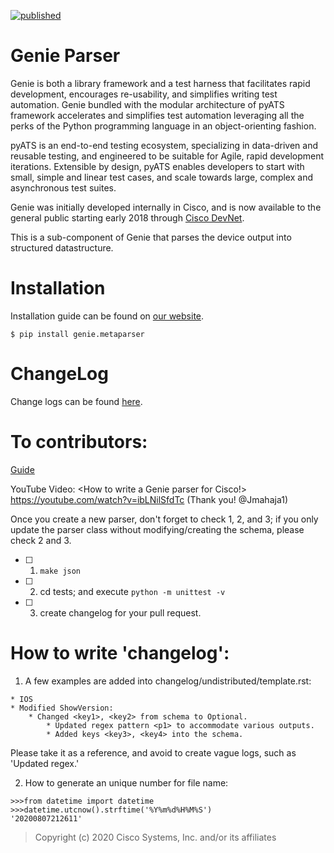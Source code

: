 [![published](https://static.production.devnetcloud.com/codeexchange/assets/images/devnet-published.svg)](https://developer.cisco.com/codeexchange/github/repo/CiscoTestAutomation/genieparser)

# Genie Parser

Genie is both a library framework and a test harness that facilitates rapid
development, encourages re-usability, and simplifies writing test automation. Genie
bundled with the modular architecture of pyATS framework accelerates and
simplifies test automation leveraging all the perks of the Python programming
language in an object-orienting fashion.

pyATS is an end-to-end testing ecosystem, specializing in data-driven and
reusable testing, and engineered to be suitable for Agile, rapid development
iterations. Extensible by design, pyATS enables developers to start with small,
simple and linear test cases, and scale towards large, complex and asynchronous
test suites.

Genie was initially developed internally in Cisco, and is now available to the
general public starting early 2018 through [Cisco DevNet].

[Cisco DevNet]: https://developer.cisco.com/

This is a sub-component of Genie that parses the device output into structured
datastructure.

# Installation

Installation guide can be found on [our website].

[our website]: https://developer.cisco.com/site/pyats/

```
$ pip install genie.metaparser
```

# ChangeLog

Change logs can be found [here](changelog/CHANGELOG.md).



# To contributors:

[Guide] 

[Guide]: https://pubhub.devnetcloud.com/media/pyats-development-guide/docs/writeparser/writeparser.html#


YouTube Video: <How to write a Genie parser for Cisco!> https://youtube.com/watch?v=ibLNilSfdTc (Thank you! @Jmahaja1)


Once you create a new parser, don't forget to check 1, 2, and 3;
if you only update the parser class without modifying/creating the schema, please check 2 and 3. 
- [ ] 1. `make json`
- [ ] 2. cd tests; and execute `python -m unittest -v`
- [ ] 3. create changelog for your pull request.

# How to write 'changelog':
1. A few examples are added into changelog/undistributed/template.rst:
```
* IOS
* Modified ShowVersion:
    * Changed <key1>, <key2> from schema to Optional.
        * Updated regex pattern <p1> to accommodate various outputs.
        * Added keys <key3>, <key4> into the schema.
```
Please take it as a reference, and avoid to create vague logs, such as 'Updated regex.' 

2. How to generate an unique number for file name:
```
>>>from datetime import datetime
>>>datetime.utcnow().strftime('%Y%m%d%H%M%S')
'20200807212611'
```

> Copyright (c) 2020 Cisco Systems, Inc. and/or its affiliates
